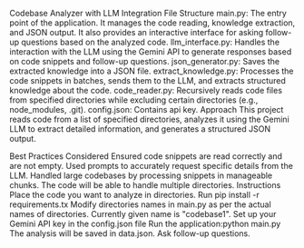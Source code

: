 Codebase Analyzer with LLM Integration
File Structure
main.py: The entry point of the application. It manages the code reading, knowledge extraction, and JSON output. It also provides an interactive interface for asking follow-up questions based on the analyzed code.
llm_interface.py: Handles the interaction with the LLM using the Gemini API to generate responses based on code snippets and follow-up questions.
json_generator.py: Saves the extracted knowledge into a JSON file.
extract_knowledge.py: Processes the code snippets in batches, sends them to the LLM, and extracts structured knowledge about the code.
code_reader.py: Recursively reads code files from specified directories while excluding certain directories (e.g., node_modules, .git).
config.json: Contains api key.
Approach
This project reads code from a list of specified directories, analyzes it using the Gemini LLM to extract detailed information, and generates a structured JSON output.

Best Practices Considered
Ensured code snippets are read correctly and are not empty.
Used prompts to accurately request specific details from the LLM.
Handled large codebases by processing snippets in manageable chunks.
The code will be able to handle multiple directories.
Instructions
Place the code you want to analyze in directories.
Run pip install -r requirements.tx
Modify directories names in main.py as per the actual names of directories. Currently given name is "codebase1".
Set up your Gemini API key in the config.json file
Run the application:python main.py
The analysis will be saved in data.json.
Ask follow-up questions.
